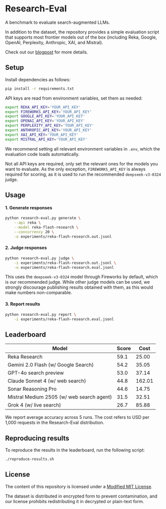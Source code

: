 # Research-Eval

A benchmark to evaluate search-augmented LLMs.

In addition to the dataset, the repository provides a simple evaluation script that supports most frontier models out of the box (including Reka, Google, OpenAI, Perplexity, Anthropic, XAI, and Mistral).

Check out our [blogpost](https://reka.ai/news/introducing-research-eval-a-benchmark-for-search-augmented-llms) for more details.


## Setup

Install dependencies as follows:
```bash
pip install -r requirements.txt
```

API keys are read from environment variables, set them as needed:
```bash
export REKA_API_KEY='YOUR_API_KEY'
export FIREWORKS_API_KEY='YOUR_API_KEY'
export GOOGLE_API_KEY='YOUR_API_KEY'
export OPENAI_API_KEY='YOUR_API_KEY'
export PERPLEXITY_API_KEY='YOUR_API_KEY'
export ANTHROPIC_API_KEY='YOUR_API_KEY'
export XAI_API_KEY='YOUR_API_KEY'
export MISTRAL_API_KEY='YOUR_API_KEY'
```
We recommend setting all relevant environment variables in `.env`, which the evaluation code loads automatically.

Not all API keys are required, only set the relevant ones for the models you want to evaluate. As the only exception, `FIREWORKS_API_KEY` is always required for scoring, as it is used to run the recommended `deepseek-v3-0324` judge.


## Usage

#### 1. Generate responses

```bash
python research-eval.py generate \
    --api reka \
    --model reka-flash-research \
    --concurrency 20 \
    -o experiments/reka-flash-research.out.jsonl
```

#### 2. Judge responses

```bash
python research-eval.py judge \
    -i experiments/reka-flash-research.out.jsonl \
    -o experiments/reka-flash-research.eval.jsonl
```

This uses the `deepseek-v3-0324` model through Fireworks by default, which is our recommended judge. While other judge models can be used, we strongly discourage publishing results obtained with them, as this would make numbers non-comparable.


#### 3. Report results

```bash
python research-eval.py report \
    -i experiments/reka-flash-research.eval.jsonl
```


## Leaderboard

| Model                                     | Score |  Cost  |
|-------------------------------------------|-------|--------|
| Reka Research                             |  59.1 |  25.00 |
| Gemini 2.0 Flash (w/ Google Search)	    |  54.2 |  35.05 |
| GPT-4o search preview                     |  53.0 |  37.14 |
| Claude Sonnet 4 (w/ web search)           |  44.8 | 162.01 |
| Sonar Reasoning Pro                       |  44.6 |  14.75 |
| Mistral Medium 2505 (w/ web search agent) |  31.5 |  32.51 |
| Grok 4 (w/ live search)                   |  26.7 |  85.88 |

We report average accuracy across 5 runs. The cost refers to USD per 1,000 requests in the Research-Eval distribution.


## Reproducing results

To reproduce the results in the leaderboard, run the following script:

```bash
./reproduce-results.sh
```


## License

The content of this repository is licensed under a [Modified MIT License](LICENSE).

The dataset is distributed in encrypted form to prevent contamination, and our license prohibits redistributing it in decrypted or plain-text form.